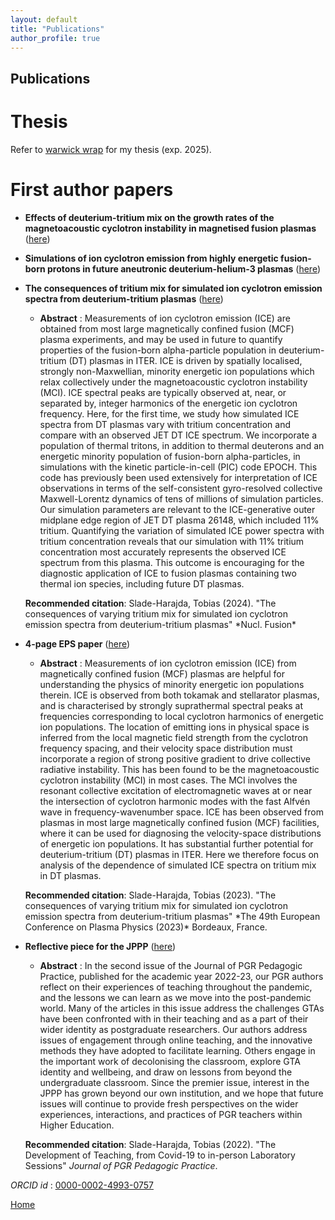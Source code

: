 ```yaml
---
layout: default
title: "Publications"
author_profile: true
---
```


## Publications


Thesis
======
Refer to [warwick wrap](https://wrap.warwick.ac.uk) for my thesis (exp. 2025).


First author papers
======
- **Effects of deuterium-tritium mix on the growth rates of the magnetoacoustic cyclotron instability in magnetised fusion plasmas** ([here](./assets/img/under-review.png))

- **Simulations of ion cyclotron emission from highly energetic fusion-born protons in future aneutronic deuterium-helium-3 plasmas** ([here](./assets/img/under-review.png))

- **The consequences of tritium mix for simulated ion cyclotron emission spectra from deuterium-tritium plasmas** ([here](https://iopscience.iop.org/article/10.1088/1741-4326/ad8244/meta))
	- **Abstract** : Measurements of ion cyclotron emission (ICE) are obtained from most large magnetically confined fusion (MCF) plasma experiments, and may be used in future to quantify properties of the fusion-born alpha-particle population in deuterium-tritium (DT) plasmas in ITER. ICE is driven by spatially localised, strongly non-Maxwellian, minority energetic ion populations which relax collectively under the magnetoacoustic cyclotron instability (MCI). ICE spectral peaks are typically observed at, near, or separated by, integer harmonics of the energetic ion cyclotron frequency. Here, for the first time, we study how simulated ICE spectra from DT plasmas vary with tritium concentration and compare with an observed JET DT ICE spectrum. We incorporate a population of thermal tritons, in addition to thermal deuterons and an energetic minority population of fusion-born alpha-particles, in simulations with the kinetic particle-in-cell (PIC) code EPOCH. This code has previously been used extensively for interpretation of ICE observations in terms of the self-consistent gyro-resolved collective Maxwell-Lorentz dynamics of tens of millions of simulation particles. Our simulation parameters are relevant to the ICE-generative outer midplane edge region of JET DT plasma 26148, which included 11% tritium. Quantifying the variation of simulated ICE power spectra with tritium concentration reveals that our simulation with 11% tritium concentration most accurately represents the observed ICE spectrum from this plasma. This outcome is encouraging for the diagnostic application of ICE to fusion plasmas containing two thermal ion species, including future DT plasmas. 

	<p><b>Recommended citation</b>: Slade-Harajda, Tobias (2024). "The consequences of varying tritium mix for simulated ion cyclotron emission spectra from deuterium-tritium plasmas" *Nucl. Fusion*</p>

- **4-page EPS paper** ([here](https://lac913.epfl.ch/epsppd3/2023/html/Mo/Mo_MCF102_Slade-Harajda.pdf))
	- **Abstract** : Measurements of ion cyclotron emission (ICE) from magnetically confined fusion (MCF) plasmas are helpful for understanding the physics of minority energetic ion populations therein. ICE is observed from both tokamak and stellarator plasmas, and is characterised by strongly suprathermal spectral peaks at frequencies corresponding to local cyclotron harmonics of energetic ion populations. The location of emitting ions in physical space is inferred from the local magnetic field strength from the cyclotron frequency spacing, and their velocity space distribution must incorporate a region of strong positive gradient to drive collective radiative instability. This has been found to be the magnetoacoustic cyclotron instability (MCI) in most cases. The MCI involves the resonant collective excitation of electromagnetic waves at or near the intersection of cyclotron harmonic modes with the fast Alfvén wave in frequency-wavenumber space. ICE has been observed from plasmas in most large magnetically confined fusion (MCF) facilities, where it can be used for diagnosing the velocity-space distributions of energetic ion populations. It has substantial further potential for deuterium-tritium (DT) plasmas in ITER. Here we therefore focus on analysis of the dependence of simulated ICE spectra on tritium mix in DT plasmas. 

	<p><b>Recommended citation</b>: Slade-Harajda, Tobias (2023). "The consequences of varying tritium mix for simulated ion cyclotron emission spectra from deuterium-tritium plasmas" *The 49th European Conference on Plasma Physics (2023)* Bordeaux, France.</p>

- **Reflective piece for the JPPP** ([here](https://journals.warwick.ac.uk/index.php/jppp/article/view/1235/937))
	- **Abstract** : In the second issue of the Journal of PGR Pedagogic Practice, published for the academic year 2022-23, our PGR authors reflect on their experiences of teaching throughout the pandemic, and the lessons we can learn as we move into the post-pandemic world. Many of the articles in this issue address the challenges GTAs have been confronted with in their teaching and as a part of their wider identity as postgraduate researchers. Our authors address issues of engagement through online teaching, and the innovative methods they have adopted to facilitate learning. Others engage in the important work of decolonising the classroom, explore GTA identity and wellbeing, and draw on lessons from beyond the undergraduate classroom. Since the premier issue, interest in the JPPP has grown beyond our own institution, and we hope that future issues will continue to provide fresh perspectives on the wider experiences, interactions, and practices of PGR teachers within Higher Education. 

	<p><b>Recommended citation</b>: Slade-Harajda, Tobias (2022). "The Development of Teaching, from Covid-19 to in-person Laboratory Sessions" <i>Journal of PGR Pedagogic Practice</i>.</p>


_ORCID id_ : [0000-0002-4993-0757](https://orcid.org/0000-0002-4993-0757)


[Home](./)
